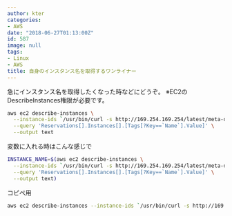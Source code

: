 ```yaml
---
author: kter
categories:
- AWS
date: "2018-06-27T01:13:00Z"
id: 587
image: null
tags:
- Linux
- AWS
title: 自身のインスタンス名を取得するワンライナー
---
```

急にインスタンス名を取得したくなった時などにどうぞ。
※EC2のDescribeInstances権限が必要です。

```bash
aws ec2 describe-instances \
  --instance-ids `/usr/bin/curl -s http://169.254.169.254/latest/meta-data/instance-id` \
  --query 'Reservations[].Instances[].[Tags[?Key==`Name`].Value]' \
  --output text
```

変数に入れる時はこんな感じで

```bash
INSTANCE_NAME=$(aws ec2 describe-instances \
  --instance-ids `/usr/bin/curl -s http://169.254.169.254/latest/meta-data/instance-id` \
  --query 'Reservations[].Instances[].[Tags[?Key==`Name`].Value]' \
  --output text)
```

コピペ用

```bash
aws ec2 describe-instances --instance-ids `/usr/bin/curl -s http://169.254.169.254/latest/meta-data/instance-id` --query 'Reservations[].Instances[].[Tags[?Key==`Name`].Value]' --output text
```

